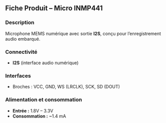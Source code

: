 ##  Fiche Produit – **Micro INMP441**

### Description

Microphone MEMS numérique avec sortie **I2S**, conçu pour l’enregistrement audio embarqué.

### Connectivité

* **I2S** (interface audio numérique)

###  Interfaces

* Broches : VCC, GND, WS (LRCLK), SCK, SD (DOUT)

###  Alimentation et consommation

* **Entrée :** 1.8V – 3.3V
* **Consommation :** \~1.4 mA
